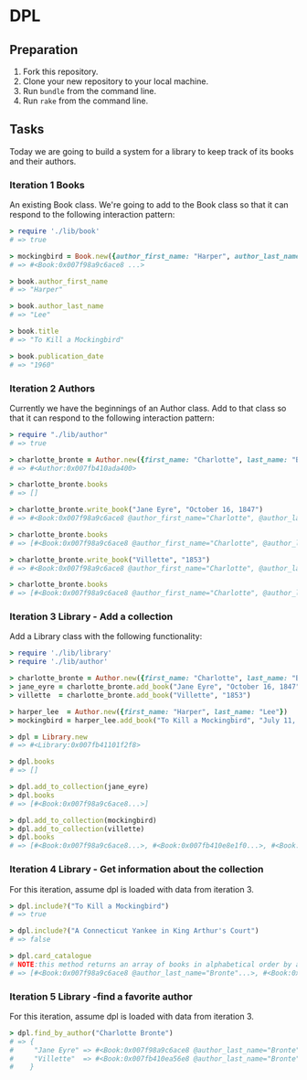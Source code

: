 # DPL

## Preparation

1. Fork this repository.
1. Clone your new repository to your local machine.
1. Run `bundle` from the command line.
1. Run `rake` from the command line.

## Tasks

Today we are going to build a system for a library to keep track of its books and their authors.  

### Iteration 1 Books

 An existing Book class. We're going to add to the Book class so that it can respond to the following interaction pattern:

```ruby
> require './lib/book'
# => true

> mockingbird = Book.new({author_first_name: "Harper", author_last_name: "Lee", title: "To Kill a Mockingbird", publication_date: "July 11, 1960"})
# => #<Book:0x007f98a9c6ace8 ...>

> book.author_first_name
# => "Harper"

> book.author_last_name
# => "Lee"

> book.title
# => "To Kill a Mockingbird"

> book.publication_date
# => "1960"
```

### Iteration 2 Authors  

Currently we have the beginnings of an Author class. Add to that class so that it can respond to the following interaction pattern:

```ruby
> require "./lib/author"
# => true

> charlotte_bronte = Author.new({first_name: "Charlotte", last_name: "Bronte"})
# => #<Author:0x007fb410ada400>

> charlotte_bronte.books
# => []

> charlotte_bronte.write_book("Jane Eyre", "October 16, 1847")
# => #<Book:0x007f98a9c6ace8 @author_first_name="Charlotte", @author_last_name="Bronte", @publication_date="1847", @title="Jane Eyre">

> charlotte_bronte.books
# => [#<Book:0x007f98a9c6ace8 @author_first_name="Charlotte", @author_last_name="Bronte", @publication_date="10/16/1847", @title="Jane Eyre">]

> charlotte_bronte.write_book("Villette", "1853")
# => #<Book:0x007f98a9c6ace8 @author_first_name="Charlotte", @author_last_name="Bronte", @publication_date="1847", @title="Villette">

> charlotte_bronte.books
# => [#<Book:0x007f98a9c6ace8 @author_first_name="Charlotte", @author_last_name="Bronte", @publication_date="10/16/1847", @title="Jane Eyre">, #<Book:0x007f98a9c6add3 @author_first_name="Charlotte", @author_last_name="Bronte", @publication_date="1847", @title="Villette">]
```



### Iteration 3 Library - Add a collection
Add a Library class with the following functionality:

```ruby
> require './lib/library'
> require './lib/author'

> charlotte_bronte = Author.new({first_name: "Charlotte", last_name: "Bronte"})
> jane_eyre = charlotte_bronte.add_book("Jane Eyre", "October 16, 1847")
> villette  = charlotte_bronte.add_book("Villette", "1853")

> harper_lee  = Author.new({first_name: "Harper", last_name: "Lee"})
> mockingbird = harper_lee.add_book("To Kill a Mockingbird", "July 11, 1960")

> dpl = Library.new
# => #<Library:0x007fb41101f2f8>

> dpl.books
# => []

> dpl.add_to_collection(jane_eyre)
> dpl.books
# => [#<Book:0x007f98a9c6ace8...>]

> dpl.add_to_collection(mockingbird)
> dpl.add_to_collection(villette)
> dpl.books
# => [#<Book:0x007f98a9c6ace8...>, #<Book:0x007fb410e8e1f0...>, #<Book:0x007fb410ea56e8...>]
```

### Iteration 4 Library - Get information about the collection
For this iteration, assume dpl is loaded with data from iteration 3.

```ruby
> dpl.include?("To Kill a Mockingbird")
# => true

> dpl.include?("A Connecticut Yankee in King Arthur's Court")
# => false

> dpl.card_catalogue
# NOTE:this method returns an array of books in alphabetical order by author's last name
# => [#<Book:0x007f98a9c6ace8 @author_last_name="Bronte"...>, #<Book:0x007fb410ea56e8 @author_last_name="Bronte"...>, #<Book:0x007fb410e8e1f0 @author_last_name="Lee"...> ]
```

### Iteration 5 Library -find a favorite author
For this iteration, assume dpl is loaded with data from iteration 3.

```ruby
> dpl.find_by_author("Charlotte Bronte")
# => {
#     "Jane Eyre" => #<Book:0x007f98a9c6ace8 @author_last_name="Bronte" @title="Jane Eyre"...>,
#     "Villette"  => #<Book:0x007fb410ea56e8 @author_last_name="Bronte" @title="Villette"...>
#    }

```
